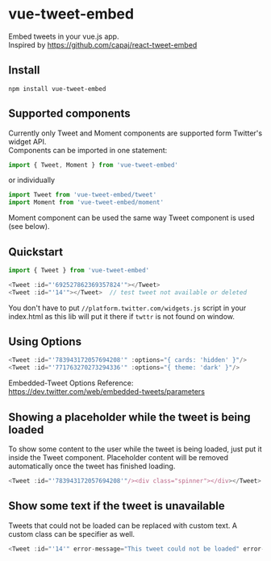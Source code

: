 # vue-tweet-embed

Embed tweets in your vue.js app.  
Inspired by https://github.com/capaj/react-tweet-embed

## Install
```
npm install vue-tweet-embed
```

## Supported components
Currently only Tweet and Moment components are supported form Twitter's widget API.  
Components can be imported in one statement:
```javascript
import { Tweet, Moment } from 'vue-tweet-embed'
```
or individually
```javascript
import Tweet from 'vue-tweet-embed/tweet'
import Moment from 'vue-tweet-embed/moment'
```

Moment component can be used the same way Tweet component is used (see below).
## Quickstart

```javascript
import { Tweet } from 'vue-tweet-embed'

<Tweet :id="'692527862369357824'"></Tweet>
<Tweet :id="'14'"></Tweet>	// test tweet not available or deleted
```

You don't have to put `//platform.twitter.com/widgets.js` script in your index.html as this lib will
put it there if `twttr` is not found on window.  


## Using Options

```javascript
<Tweet :id="'783943172057694208'" :options="{ cards: 'hidden' }"/>
<Tweet :id="'771763270273294336'" :options="{ theme: 'dark' }"/>
```

Embedded-Tweet Options Reference:
https://dev.twitter.com/web/embedded-tweets/parameters


## Showing a placeholder while the tweet is being loaded

To show some content to the user while the tweet is being loaded, just put it inside the Tweet
component. Placeholder content will be removed automatically once the tweet has finished loading.

```javascript
<Tweet :id="'783943172057694208'"/><div class="spinner"></div></Tweet>
```


## Show some text if the tweet is unavailable

Tweets that could not be loaded can be replaced with custom text.
A custom class can be specifier as well.
```javascript
<Tweet :id="'14'" error-message="This tweet could not be loaded" error-message-class="tweet--not-found"></Tweet>
```
